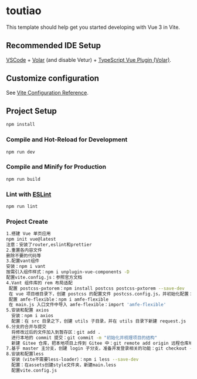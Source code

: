 # toutiao

This template should help get you started developing with Vue 3 in Vite.

## Recommended IDE Setup

[VSCode](https://code.visualstudio.com/) + [Volar](https://marketplace.visualstudio.com/items?itemName=Vue.volar) (and disable Vetur) + [TypeScript Vue Plugin (Volar)](https://marketplace.visualstudio.com/items?itemName=Vue.vscode-typescript-vue-plugin).

## Customize configuration

See [Vite Configuration Reference](https://vitejs.dev/config/).

## Project Setup

```sh
npm install
```

### Compile and Hot-Reload for Development

```sh
npm run dev
```

### Compile and Minify for Production

```sh
npm run build
```

### Lint with [ESLint](https://eslint.org/)

```sh
npm run lint
```

### Project Create

```sh
1.搭建 Vue 单页应用
npm init vue@latest
注意：安装了router,eslint和prettier
2.重置各内容文件
删除不要的代码等
3.配置vant组件
安装：npm i vant
按需引入组件样式：npm i unplugin-vue-components -D
配置vite.config.js：参照官方文档
4.Vant 组件库的 rem 布局适配
 配置 postcss-pxtorem：npm install postcss postcss-pxtorem --save-dev
 在 vue 项目根目录下，创建 postcss 的配置文件 postcss.config.js，并初始化配置：参照vant官方文档
 配置 amfe-flexible：npm i amfe-flexible
 在 main.js 入口文件中导入 amfe-flexible：import 'amfe-flexible'
5.安装和配置 axios
  安装：npm i axios
  配置：在 src 目录之下，创建 utils 子目录，并在 utils 目录下新建 request.js
6.分支的合并与提交
  将修改过后的文件加入到暂存区：git add .
  进行本地的 commit 提交：git commit -m "初始化并梳理项目的结构"
  新建 Gitee 仓库，把本地项目上传到 Gitee 中：git remote add origin 远程仓库地址  git push -u origin master
7.基于 master 主分支，创建 login 子分支，准备开发登录相关的功能：git checkout -b login
8.安装和配置less
  安装（vite不需要less-loader）：npm i less --save-dev
  配置：在assets创建style文件夹，新建main.less
  配置vite.config.js
```
